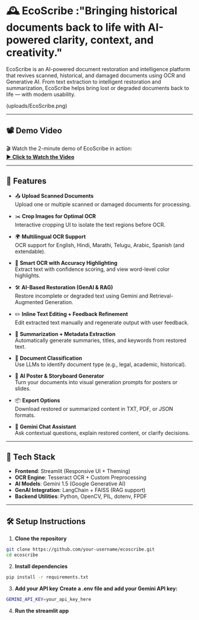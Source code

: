 # 🕰️ EcoScribe :"Bringing historical documents back to life with AI-powered clarity, context, and creativity."
EcoScribe is an AI-powered document restoration and intelligence platform that revives scanned, historical, and damaged documents using OCR and Generative AI. From text extraction to intelligent restoration and summarization, EcoScribe helps bring lost or degraded documents back to life — with modern usability.

(uploads/EcoScribe.png)

---

## 📽️ Demo Video

🎬 Watch the 2-minute demo of EcoScribe in action:  
**[▶️ Click to Watch the Video](https://your-video-link-here.com)**

---

## 🚀 Features

- 📤 **Upload Scanned Documents**  
  Upload one or multiple scanned or damaged documents for processing.

- ✂️ **Crop Images for Optimal OCR**  
  Interactive cropping UI to isolate the text regions before OCR.

- 🌍 **Multilingual OCR Support**  
  OCR support for English, Hindi, Marathi, Telugu, Arabic, Spanish (and extendable).

- 🧠 **Smart OCR with Accuracy Highlighting**  
  Extract text with confidence scoring, and view word-level color highlights.

- 🛠️ **AI-Based Restoration (GenAI & RAG)**  
  Restore incomplete or degraded text using Gemini and Retrieval-Augmented Generation.

- ✏️ **Inline Text Editing + Feedback Refinement**  
  Edit extracted text manually and regenerate output with user feedback.

- 📌 **Summarization + Metadata Extraction**  
  Automatically generate summaries, titles, and keywords from restored text.

- 📑 **Document Classification**  
  Use LLMs to identify document type (e.g., legal, academic, historical).

- 🎨 **AI Poster & Storyboard Generator**  
  Turn your documents into visual generation prompts for posters or slides.

- 📦 **Export Options**  
  Download restored or summarized content in TXT, PDF, or JSON formats.

- 💬 **Gemini Chat Assistant**  
  Ask contextual questions, explain restored content, or clarify decisions.

---

## 🧠 Tech Stack

- **Frontend**: Streamlit (Responsive UI + Theming)
- **OCR Engine**: Tesseract OCR + Custom Preprocessing
- **AI Models**: Gemini 1.5 (Google Generative AI)
- **GenAI Integration**: LangChain + FAISS (RAG support)
- **Backend Utilities**: Python, OpenCV, PIL, dotenv, FPDF

---

## 🛠️ Setup Instructions

1. **Clone the repository**
```bash
git clone https://github.com/your-username/ecoscribe.git
cd ecoscribe
```

2. **Install dependencies**
```bash
pip install -r requirements.txt
```

3. **Add your API key**
**Create a .env file and add your Gemini API key:**
```bash
GEMINI_API_KEY=your_api_key_here
```

4. **Run the streamlit app**
```bash
